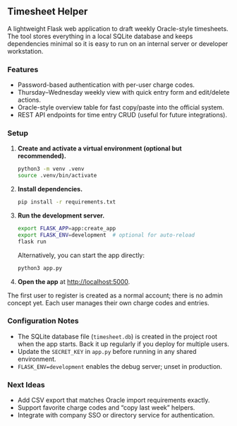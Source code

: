 ## Timesheet Helper

A lightweight Flask web application to draft weekly Oracle-style timesheets. The tool stores everything in a local SQLite database and keeps dependencies minimal so it is easy to run on an internal server or developer workstation.

### Features

- Password-based authentication with per-user charge codes.
- Thursday–Wednesday weekly view with quick entry form and edit/delete actions.
- Oracle-style overview table for fast copy/paste into the official system.
- REST API endpoints for time entry CRUD (useful for future integrations).

### Setup

1. **Create and activate a virtual environment (optional but recommended).**

   ```bash
   python3 -m venv .venv
   source .venv/bin/activate
   ```

2. **Install dependencies.**

   ```bash
   pip install -r requirements.txt
   ```

3. **Run the development server.**

   ```bash
   export FLASK_APP=app:create_app
   export FLASK_ENV=development  # optional for auto-reload
   flask run
   ```

   Alternatively, you can start the app directly:

   ```bash
   python3 app.py
   ```

4. **Open the app** at [http://localhost:5000](http://localhost:5000).

The first user to register is created as a normal account; there is no admin concept yet. Each user manages their own charge codes and entries.

### Configuration Notes

- The SQLite database file (`timesheet.db`) is created in the project root when the app starts. Back it up regularly if you deploy for multiple users.
- Update the `SECRET_KEY` in `app.py` before running in any shared environment.
- `FLASK_ENV=development` enables the debug server; unset in production.

### Next Ideas

- Add CSV export that matches Oracle import requirements exactly.
- Support favorite charge codes and “copy last week” helpers.
- Integrate with company SSO or directory service for authentication.

